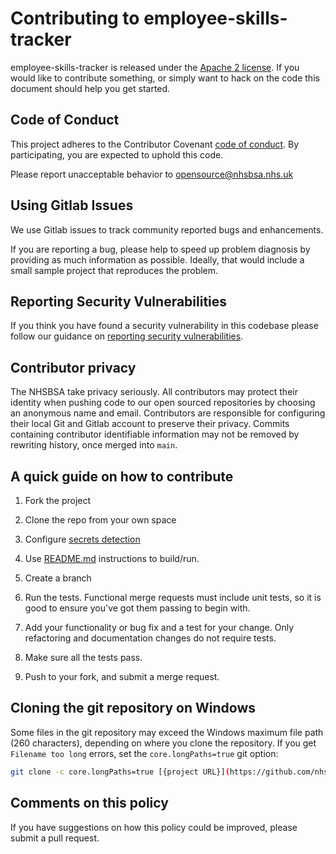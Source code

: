# Contributing to employee-skills-tracker

employee-skills-tracker is released under the [Apache 2 license](LICENCE.txt). If you would like to contribute
something, or simply want to hack on the code this document should help you get started.

## Code of Conduct

This project adheres to the Contributor Covenant [code of conduct](CODE_OF_CONDUCT.md).
By participating, you are expected to uphold this code.

Please report unacceptable behavior to <opensource@nhsbsa.nhs.uk>

## Using Gitlab Issues

We use Gitlab issues to track community reported bugs and enhancements.

If you are reporting a bug, please help to speed up problem diagnosis by providing as
much information as possible. Ideally, that would include a small sample project that
reproduces the problem.

## Reporting Security Vulnerabilities

If you think you have found a security vulnerability in this codebase please follow
our guidance on [reporting security vulnerabilities](SECURITY.md).

## Contributor privacy

The NHSBSA take privacy seriously. All contributors may protect their identity when pushing code to our open sourced repositories by choosing an anonymous name and email. Contributors are responsible for configuring their local Git and Gitlab account to preserve their privacy. Commits containing contributor identifiable information may not be removed by rewriting history, once merged into `main`.

## A quick guide on how to contribute

1. Fork the project

2. Clone the repo from your own space

3. Configure [secrets detection](/SECRETS.md)

4. Use [README.md](/README.md) instructions to build/run.

5. Create a branch

6. Run the tests. Functional merge requests must include unit tests,
   so it is good to ensure you've got them passing to begin with.

7. Add your functionality or bug fix and a test for your change. Only refactoring and
   documentation changes do not require tests.

8. Make sure all the tests pass.

9. Push to your fork, and submit a merge request.

## Cloning the git repository on Windows

Some files in the git repository may exceed the Windows maximum file path (260
characters), depending on where you clone the repository. If you get `Filename too long`
errors, set the `core.longPaths=true` git option:

```bash
git clone -c core.longPaths=true [{project URL}](https://github.com/nhsbsa-rixue/assignment-employee-skills-tracker.git)
```

## Comments on this policy

If you have suggestions on how this policy could be improved, please submit a pull request.
